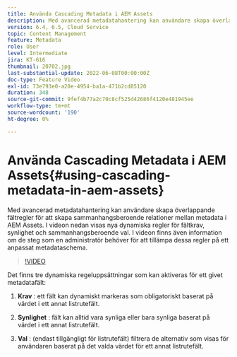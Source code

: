 ```yaml
---
title: Använda Cascading Metadata i AEM Assets
description: Med avancerad metadatahantering kan användare skapa överlappande fältregler för att skapa sammanhangsberoende relationer mellan metadata i AEM Assets. I videon nedan visas nya dynamiska regler för fältkrav, synlighet och sammanhangsberoende val. I videon finns även information om de steg som en administratör behöver för att tillämpa dessa regler på ett anpassat metadataschema.
version: 6.4, 6.5, Cloud Service
topic: Content Management
feature: Metadata
role: User
level: Intermediate
jira: KT-616
thumbnail: 20702.jpg
last-substantial-update: 2022-06-08T00:00:00Z
doc-type: Feature Video
exl-id: 73e793e0-a20e-4954-ba1a-471b2cd85120
duration: 348
source-git-commit: 9fef4b77a2c70c8cf525d42686f4120e481945ee
workflow-type: tm+mt
source-wordcount: '190'
ht-degree: 0%

---
```


# Använda Cascading Metadata i AEM Assets{#using-cascading-metadata-in-aem-assets}

Med avancerad metadatahantering kan användare skapa överlappande fältregler för att skapa sammanhangsberoende relationer mellan metadata i AEM Assets. I videon nedan visas nya dynamiska regler för fältkrav, synlighet och sammanhangsberoende val. I videon finns även information om de steg som en administratör behöver för att tillämpa dessa regler på ett anpassat metadataschema.

>[!VIDEO](https://video.tv.adobe.com/v/20702?quality=12&learn=on)

Det finns tre dynamiska regeluppsättningar som kan aktiveras för ett givet metadatafält:

1. **Krav** : ett fält kan dynamiskt markeras som obligatoriskt baserat på värdet i ett annat listrutefält.

2. **Synlighet** : fält kan alltid vara synliga eller bara synliga baserat på värdet i ett annat listrutefält.

3. **Val** : (endast tillgängligt för listrutefält) filtrera de alternativ som visas för användaren baserat på det valda värdet för ett annat listrutefält.
